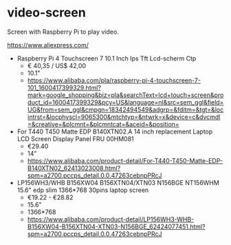 # video-screen

Screen with Raspberry Pi to play video.

https://www.aliexpress.com/

* Raspberry Pi 4 Touchscreen 7 10.1 Inch Ips Tft Lcd-scherm Ctp
  * € 40,35 / US$ 42,00
  * 10.1"
  * https://www.alibaba.com/pla/raspberry-pi-4-touchscreen-7-101_1600417399329.html?mark=google_shopping&biz=pla&searchText=lcd+touch+screen&product_id=1600417399329&pcy=US&language=nl&src=sem_ggl&field=UG&from=sem_ggl&cmpgn=18342494549&adgrp=&fditm=&tgt=&locintrst=&locphyscl=9065300&mtchtyp=&ntwrk=x&device=c&dvcmdl=&creative=&plcmnt=&plcmntcat=&aceid=&position=
* For T440 T450 Matte EDP B140XTN02.A 14 inch replacement Laptop LCD Screen Display Panel FRU 00HM081
  * €29.40
  * 14"
  * https://www.alibaba.com/product-detail/For-T440-T450-Matte-EDP-B140XTN02_62413023008.html?spm=a2700.pccps_detail.0.0.47263cebnpPRcJ
* LP156WH3/WHB B156XW04 B156XTN04/XTN03 N156BGE NT156WHM 15.6" edp slim 1366*768 30pins laptop screen
  * €19.22 - €28.82
  * 15.6"
  * 1366*768
  * https://www.alibaba.com/product-detail/LP156WH3-WHB-B156XW04-B156XTN04-XTN03-N156BGE_62424077451.html?spm=a2700.pccps_detail.0.0.47263cebnpPRcJ
